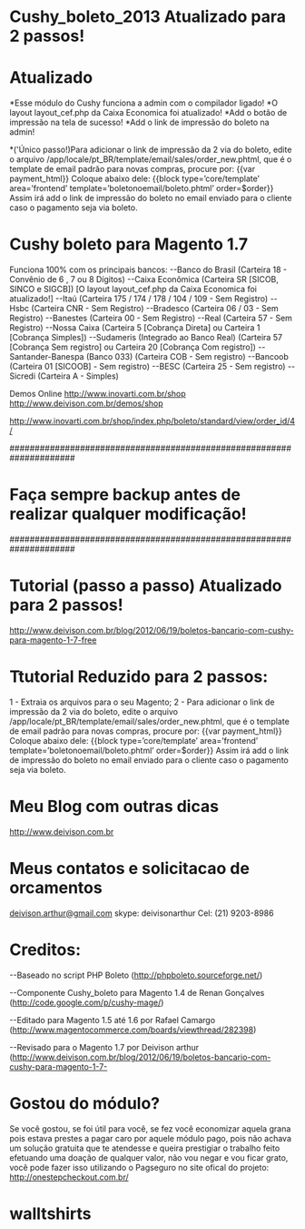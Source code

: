 Cushy_boleto_2013  Atualizado para 2 passos!
=================

Atualizado
=================
*Esse módulo do Cushy funciona a admin com o compilador ligado!
*O layout layout_cef.php da Caixa Economica foi atualizado!
*Add o botão de impressão na tela de sucesso!
*Add o link de impressão do boleto na admin!

*('Único passo!)Para adicionar o link de impressão da 2 via do boleto, edite o arquivo /app/locale/pt_BR/template/email/sales/order_new.phtml, que é o template de email padrão para novas compras, procure por:
{{var payment_html}}
Coloque abaixo dele:
{{block type=’core/template’ area=’frontend’ template=’boletonoemail/boleto.phtml’ order=$order}}
Assim irá add o link de impressão do boleto no email enviado para o cliente caso o pagamento seja via boleto.



Cushy boleto para Magento 1.7
=================
Funciona 100% com os principais bancos:
--Banco do Brasil	  (Carteira 18 - Convênio de 6 , 7 ou 8 Dígitos)
--Caixa Econômica	  (Carteira SR [SICOB, SINCO e SIGCB]) [O layout layout_cef.php da Caixa Economica foi atualizado!]
--Itaú	  (Carteira 175 / 174 / 178 / 104 / 109 - Sem Registro)
--Hsbc	  (Carteira CNR - Sem Registro)
--Bradesco	  (Carteira 06 / 03 - Sem Registro)
--Banestes	  (Carteira 00 - Sem Registro)
--Real	  (Carteira 57 - Sem Registro)
--Nossa Caixa	  (Carteira 5 [Cobrança Direta] ou Carteira 1 [Cobrança Simples])
--Sudameris (Integrado ao Banco Real)	  (Carteira 57 [Cobrança Sem registro] ou Carteira 20 [Cobrança Com registro])
--Santander-Banespa (Banco 033)	  (Carteira COB - Sem registro)
--Bancoob	  (Carteira 01 [SICOOB] - Sem registro)
--BESC	  (Carteira 25 - Sem registro)
--Sicredi	  (Carteira A - Simples)    

Demos Online
http://www.inovarti.com.br/shop
http://www.deivison.com.br/demos/shop

http://www.inovarti.com.br/shop/index.php/boleto/standard/view/order_id/4/

#####################################################################
#     Faça sempre backup antes de realizar qualquer modificação!    #
#####################################################################

Tutorial (passo a passo) Atualizado para 2 passos!
=================
http://www.deivison.com.br/blog/2012/06/19/boletos-bancario-com-cushy-para-magento-1-7-free

Ttutorial Reduzido para 2 passos:
=================
1 - Extraia os arquivos para o seu Magento;
2 - Para adicionar o link de impressão da 2 via do boleto, edite o arquivo /app/locale/pt_BR/template/email/sales/order_new.phtml, que é o template de email padrão para novas compras, procure por:
{{var payment_html}}
Coloque abaixo dele:
{{block type=’core/template’ area=’frontend’ template=’boletonoemail/boleto.phtml’ order=$order}}
Assim irá add o link de impressão do boleto no email enviado para o cliente caso o pagamento seja via boleto.


Meu Blog com outras dicas
=================
http://www.deivison.com.br

Meus contatos e solicitacao de orcamentos
=================
deivison.arthur@gmail.com
skype: deivisonarthur
Cel: (21) 9203-8986


Creditos:
=================
--Baseado no script PHP Boleto
  (http://phpboleto.sourceforge.net/)

--Componente Cushy_boleto para Magento 1.4 de Renan Gonçalves
  (http://code.google.com/p/cushy-mage/)

--Editado para Magento 1.5 até 1.6 por Rafael Camargo
  (http://www.magentocommerce.com/boards/viewthread/282398)

--Revisado para o Magento 1.7 por Deivison arthur
  (http://www.deivison.com.br/blog/2012/06/19/boletos-bancario-com-cushy-para-magento-1-7-



Gostou do módulo?
=================

Se você gostou, se foi útil para você, se fez você economizar aquela grana pois estava prestes a pagar caro por aquele módulo pago, pois não achava um solução gratuita que te atendesse e queira prestigiar o trabalho feito efetuando uma doação de qualquer valor, não vou negar e vou ficar grato, você pode fazer isso utilizando o Pagseguro no site ofical do projeto:
http://onestepcheckout.com.br/
# walltshirts
